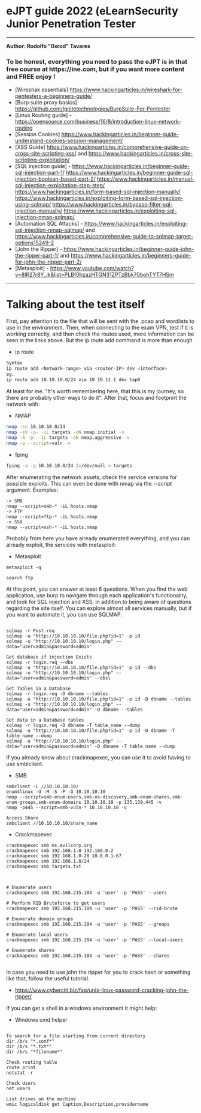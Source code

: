 <h1 aligner="center"> eJPT guide 2022 (eLearnSecurity Junior Penetration Tester </h1>

---

<p> <strong> Author: Rodolfo "0xrod" Tavares </strong>  <p>

<h3> To be honest, everything you need to pass the eJPT is in that free course at https://ine.com, but if you want more content and <strong> FREE </strong> enjoy !</h3>

* [Wireshak essentials] https://www.hackingarticles.in/wireshark-for-pentesters-a-beginners-guide/
* [Burp suite proxy basics] https://github.com/Ignitetechnologies/BurpSuite-For-Pentester
* [Linux Routing guide] - https://opensource.com/business/16/8/introduction-linux-network-routing
* [Session Cookies] https://www.hackingarticles.in/beginner-guide-understand-cookies-session-management/
* [XSS Guide] https://www.hackingarticles.in/comprehensive-guide-on-cross-site-scripting-xss/ and
https://www.hackingarticles.in/cross-site-scripting-exploitation/
* [SQL injection guide] - https://www.hackingarticles.in/beginner-guide-sql-injection-part-1/
https://www.hackingarticles.in/beginner-guide-sql-injection-boolean-based-part-2/
https://www.hackingarticles.in/manual-sql-injection-exploitation-step-step/
https://www.hackingarticles.in/form-based-sql-injection-manually/
https://www.hackingarticles.in/exploiting-form-based-sql-injection-using-sqlmap/
https://www.hackingarticles.in/bypass-filter-sql-injection-manually/
https://www.hackingarticles.in/exploiting-sql-injection-nmap-sqlmap/
* [Automation SQL Attacks] - https://www.hackingarticles.in/exploiting-sql-injection-nmap-sqlmap/ and
https://www.hackingarticles.in/comprehensive-guide-to-sqlmap-target-options15249-2
* [John the Ripper] - https://www.hackingarticles.in/beginner-guide-john-the-ripper-part-1/ and
https://www.hackingarticles.in/beginners-guide-for-john-the-ripper-part-2/
* [Metasploit] - https://www.youtube.com/watch?v=8lR27r8Y_ik&list=PLBf0hzazHTGN31ZPTzBbk70bohTYT7HSm

---

<h1> Talking about the test itself </h1>

First, pay attention to the file that will be sent with the .pcap and wordlists to use in the environment. Then, when connecting to the exam VPN, test if it is working correctly, and then check the routes used, more information can be seen in the links above. But the ip route add command is more than enough

* ip route
```bash
Syntax
ip route add <Network-range> via <router-IP> dev <interface>
eg.
ip route add 10.10.10.0/24 via 10.10.11.1 dev tap0

```

At least for me. "It's worth remembering here, that this is my journey, so there are probably other ways to do it". After that, focus and footprint the network with:

* NMAP
```bash
nmap -sn 10.10.10.0/24
nmap -sV -p- -iL targets -oN nmap.initial -v
nmap -A -p- -iL targets -oN nmap.aggressive -v
nmap -p --script=vuln -v
```

* fping
```bash
fping -a -g 10.10.10.0/24 2>/dev/null > targets

```

After enumerating the network assets, check the service versions for possible exploits. This can even be done with nmap via the --script argument. Examples:

```
-> SMB
nmap --script=smb-* -iL hosts.nmap
-> FTP
nmap --script=ftp-* -iL hosts.nmap
-> SSH
nmap --script=ssh-* -iL hosts.nmap
```

Probably from here you have already enumerated everything, and you can already exploit, the services with metasploit:

* Metasploit
```
metasploit -q

search ftp
```

At this point, you can answer at least 6 questions. When you find the web application, use burp to navigate through each application's functionality, and look for SQL injection and XSS, in addition to being aware of questions regarding the site itself. You can explore almost all services manually, but if you want to automate it, you can use SQLMAP.


```

sqlmap -r Post.req
sqlmap -u "http://10.10.10.10/file.php?id=1" -p id
sqlmap -u "http://10.10.10.10/login.php" --data="user=admin&password=admin"

Get database if injection Exists
sqlmap -r login.req --dbs
sqlmap -u "http://10.10.10.10/file.php?id=1" -p id --dbs
sqlmap -u "http://10.10.10.10/login.php" --data="user=admin&password=admin" --dbs\

Get Tables in a Database
sqlmap -r login.req -D dbname --tables
sqlmap -u "http://10.10.10.10/file.php?id=1" -p id -D dbname --tables
sqlmap -u "http://10.10.10.10/login.php" --data="user=admin&password=admin" -D dbname --tables

Get data in a Database tables
sqlmap -r login.req -D dbname -T table_name --dump
sqlmap -u "http://10.10.10.10/file.php?id=1" -p id -D dbname -T table_name --dump
sqlmap -u "http://10.10.10.10/login.php" --data="user=admin&password=admin" -D dbname -T table_name --dump

```

If you already know about crackmapexec, you can use it to avoid having to use smblclient.

* SMB 
```
smbclient -L //10.10.10.10/
enum4linux -U -M -S -P -G 10.10.10.10
nmap --script=smb-enum-users,smb-os-discovery,smb-enum-shares,smb-enum-groups,smb-enum-domains 10.10.10.10 -p 135,139,445 -v
nmap -p445 --script=smb-vuln-* 10.10.10.10 -v

Access Share
smbclient //10.10.10.10/share_name
```

* Crackmapexec
```
crackmapexec smb ms.evilcorp.org
crackmapexec smb 192.168.1.0 192.168.0.2
crackmapexec smb 192.168.1.0-28 10.0.0.1-67
crackmapexec smb 192.168.1.0/24
crackmapexec smb targets.txt



# Enumerate users
crackmapexec smb 192.168.215.104 -u 'user' -p 'PASS' --users

# Perform RID Bruteforce to get users
crackmapexec smb 192.168.215.104 -u 'user' -p 'PASS' --rid-brute

# Enumerate domain groups
crackmapexec smb 192.168.215.104 -u 'user' -p 'PASS' --groups

# Enumerate local users
crackmapexec smb 192.168.215.104 -u 'user' -p 'PASS' --local-users

# Enumerate shares
crackmapexec smb 192.168.215.104 -u 'user' -p 'PASS' --shares


```


In case you need to use john the ripper for you to crack hash or something like that, follow the useful tutorial.

* https://www.cyberciti.biz/faq/unix-linux-password-cracking-john-the-ripper/



If you can get a shell in a windows environment it might help:


* Windows cmd helper

```

To search for a file starting from current directory
dir /b/s "*.conf*"
dir /b/s "*.txt*"
dir /b/s "*filename*"

Check routing table
route print
netstat -r

Check Users
net users

List drives on the machine
wmic logicaldisk get Caption,Description,providername

```
